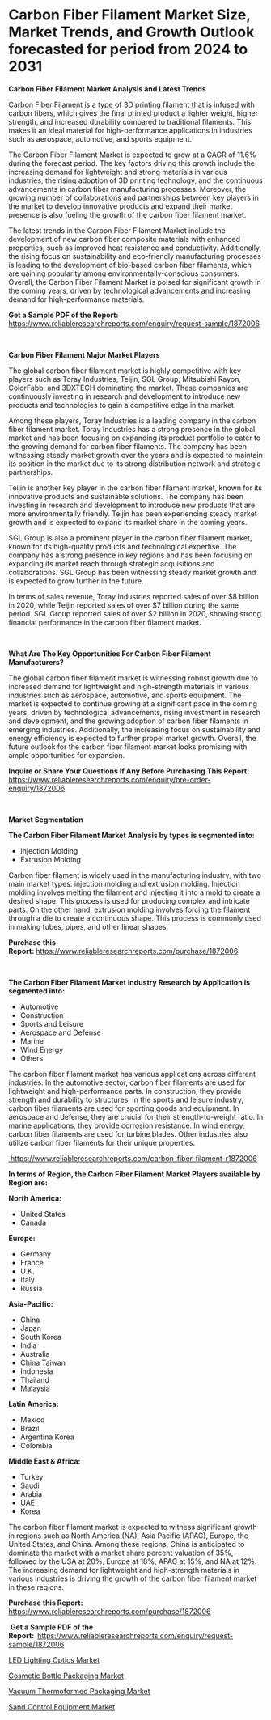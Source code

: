 <p><h1>Carbon Fiber Filament Market Size, Market Trends, and Growth Outlook forecasted for period from 2024 to 2031</h1></p><p><strong>Carbon Fiber Filament Market Analysis and Latest Trends</strong></p>
<p><p>Carbon Fiber Filament is a type of 3D printing filament that is infused with carbon fibers, which gives the final printed product a lighter weight, higher strength, and increased durability compared to traditional filaments. This makes it an ideal material for high-performance applications in industries such as aerospace, automotive, and sports equipment.</p><p>The Carbon Fiber Filament Market is expected to grow at a CAGR of 11.6% during the forecast period. The key factors driving this growth include the increasing demand for lightweight and strong materials in various industries, the rising adoption of 3D printing technology, and the continuous advancements in carbon fiber manufacturing processes. Moreover, the growing number of collaborations and partnerships between key players in the market to develop innovative products and expand their market presence is also fueling the growth of the carbon fiber filament market.</p><p>The latest trends in the Carbon Fiber Filament Market include the development of new carbon fiber composite materials with enhanced properties, such as improved heat resistance and conductivity. Additionally, the rising focus on sustainability and eco-friendly manufacturing processes is leading to the development of bio-based carbon fiber filaments, which are gaining popularity among environmentally-conscious consumers. Overall, the Carbon Fiber Filament Market is poised for significant growth in the coming years, driven by technological advancements and increasing demand for high-performance materials.</p></p>
<p><strong>Get a Sample PDF of the Report:&nbsp;</strong> <a href="https://www.reliableresearchreports.com/enquiry/request-sample/1872006">https://www.reliableresearchreports.com/enquiry/request-sample/1872006</a></p>
<p>&nbsp;</p>
<p><strong>Carbon Fiber Filament Major Market Players</strong></p>
<p><p>The global carbon fiber filament market is highly competitive with key players such as Toray Industries, Teijin, SGL Group, Mitsubishi Rayon, ColorFabb, and 3DXTECH dominating the market. These companies are continuously investing in research and development to introduce new products and technologies to gain a competitive edge in the market.</p><p>Among these players, Toray Industries is a leading company in the carbon fiber filament market. Toray Industries has a strong presence in the global market and has been focusing on expanding its product portfolio to cater to the growing demand for carbon fiber filaments. The company has been witnessing steady market growth over the years and is expected to maintain its position in the market due to its strong distribution network and strategic partnerships.</p><p>Teijin is another key player in the carbon fiber filament market, known for its innovative products and sustainable solutions. The company has been investing in research and development to introduce new products that are more environmentally friendly. Teijin has been experiencing steady market growth and is expected to expand its market share in the coming years.</p><p>SGL Group is also a prominent player in the carbon fiber filament market, known for its high-quality products and technological expertise. The company has a strong presence in key regions and has been focusing on expanding its market reach through strategic acquisitions and collaborations. SGL Group has been witnessing steady market growth and is expected to grow further in the future.</p><p>In terms of sales revenue, Toray Industries reported sales of over $8 billion in 2020, while Teijin reported sales of over $7 billion during the same period. SGL Group reported sales of over $2 billion in 2020, showing strong financial performance in the carbon fiber filament market.</p></p>
<p>&nbsp;</p>
<p><strong>What Are The Key Opportunities For Carbon Fiber Filament Manufacturers?</strong></p>
<p><p>The global carbon fiber filament market is witnessing robust growth due to increased demand for lightweight and high-strength materials in various industries such as aerospace, automotive, and sports equipment. The market is expected to continue growing at a significant pace in the coming years, driven by technological advancements, rising investment in research and development, and the growing adoption of carbon fiber filaments in emerging industries. Additionally, the increasing focus on sustainability and energy efficiency is expected to further propel market growth. Overall, the future outlook for the carbon fiber filament market looks promising with ample opportunities for expansion.</p></p>
<p><strong>Inquire or Share Your Questions If Any Before Purchasing This Report:</strong> <a href="https://www.reliableresearchreports.com/enquiry/pre-order-enquiry/1872006">https://www.reliableresearchreports.com/enquiry/pre-order-enquiry/1872006</a></p>
<p>&nbsp;</p>
<p><strong>Market Segmentation</strong></p>
<p><strong>The Carbon Fiber Filament Market Analysis by types is segmented into:</strong></p>
<p><ul><li>Injection Molding</li><li>Extrusion Molding</li></ul></p>
<p><p>Carbon fiber filament is widely used in the manufacturing industry, with two main market types: injection molding and extrusion molding. Injection molding involves melting the filament and injecting it into a mold to create a desired shape. This process is used for producing complex and intricate parts. On the other hand, extrusion molding involves forcing the filament through a die to create a continuous shape. This process is commonly used in making tubes, pipes, and other linear shapes.</p></p>
<p><strong>Purchase this Report:&nbsp;</strong><a href="https://www.reliableresearchreports.com/purchase/1872006">https://www.reliableresearchreports.com/purchase/1872006</a></p>
<p>&nbsp;</p>
<p><strong>The Carbon Fiber Filament Market Industry Research by Application is segmented into:</strong></p>
<p><ul><li>Automotive</li><li>Construction</li><li>Sports and Leisure</li><li>Aerospace and Defense</li><li>Marine</li><li>Wind Energy</li><li>Others</li></ul></p>
<p><p>The carbon fiber filament market has various applications across different industries. In the automotive sector, carbon fiber filaments are used for lightweight and high-performance parts. In construction, they provide strength and durability to structures. In the sports and leisure industry, carbon fiber filaments are used for sporting goods and equipment. In aerospace and defense, they are crucial for their strength-to-weight ratio. In marine applications, they provide corrosion resistance. In wind energy, carbon fiber filaments are used for turbine blades. Other industries also utilize carbon fiber filaments for their unique properties.</p></p>
<p><a href="https://www.reliableresearchreports.com/carbon-fiber-filament-r1872006">&nbsp;https://www.reliableresearchreports.com/carbon-fiber-filament-r1872006</a></p>
<p><strong>In terms of Region, the Carbon Fiber Filament Market Players available by Region are:</strong></p>
<p>
    <p> <strong> North America: </strong>
        <ul>
            <li>United States</li>
            <li>Canada</li>
        </ul>
        </p> 
    <p> <strong> Europe: </strong>
        <ul>
            <li>Germany</li>
            <li>France</li>
            <li>U.K.</li>
            <li>Italy</li>
            <li>Russia</li>
        </ul>
        </p> 
    <p> <strong> Asia-Pacific: </strong>
        <ul>
            <li>China</li>
            <li>Japan</li>
            <li>South Korea</li>
            <li>India</li>
            <li>Australia</li>
            <li>China Taiwan</li>
            <li>Indonesia</li>
            <li>Thailand</li>
            <li>Malaysia</li>
        </ul>
        </p> 
    <p> <strong> Latin America: </strong>
        <ul>
            <li>Mexico</li>
            <li>Brazil</li>
            <li>Argentina Korea</li>
            <li>Colombia</li>
        </ul>
        </p> 
    <p> <strong> Middle East & Africa: </strong>
        <ul>
            <li>Turkey</li>
            <li>Saudi</li>
            <li>Arabia</li>
            <li>UAE</li>
            <li>Korea</li>
        </ul>
    </p>
    </p>
<p><p>The carbon fiber filament market is expected to witness significant growth in regions such as North America (NA), Asia Pacific (APAC), Europe, the United States, and China. Among these regions, China is anticipated to dominate the market with a market share percent valuation of 35%, followed by the USA at 20%, Europe at 18%, APAC at 15%, and NA at 12%. The increasing demand for lightweight and high-strength materials in various industries is driving the growth of the carbon fiber filament market in these regions.</p></p>
<p><strong>Purchase this Report: </strong><a href="https://www.reliableresearchreports.com/purchase/1872006">https://www.reliableresearchreports.com/purchase/1872006</a></p>
<p>&nbsp;<strong>Get a Sample PDF of the Report:&nbsp;&nbsp;</strong><a href="https://www.reliableresearchreports.com/enquiry/request-sample/1872006">https://www.reliableresearchreports.com/enquiry/request-sample/1872006</a></p>
<p><strong></strong></p>
<p><p><a href="https://github.com/nicoletavirag/Market-Research-Report-List-4/blob/main/led-lighting-optics-market.md">LED Lighting Optics Market</a></p><p><a href="https://issuu.com/reportprime-2/docs/cosmetic-bottle-packaging-market-size-2030.pptx">Cosmetic Bottle Packaging Market</a></p><p><a href="https://issuu.com/reportprime-2/docs/vacuum-thermoformed-packaging-market-size-2030.ppt">Vacuum Thermoformed Packaging Market</a></p><p><a href="https://github.com/janetchuadff364/Market-Research-Report-List-1/blob/main/sand-control-equipment-market.md">Sand Control Equipment Market</a></p></p>